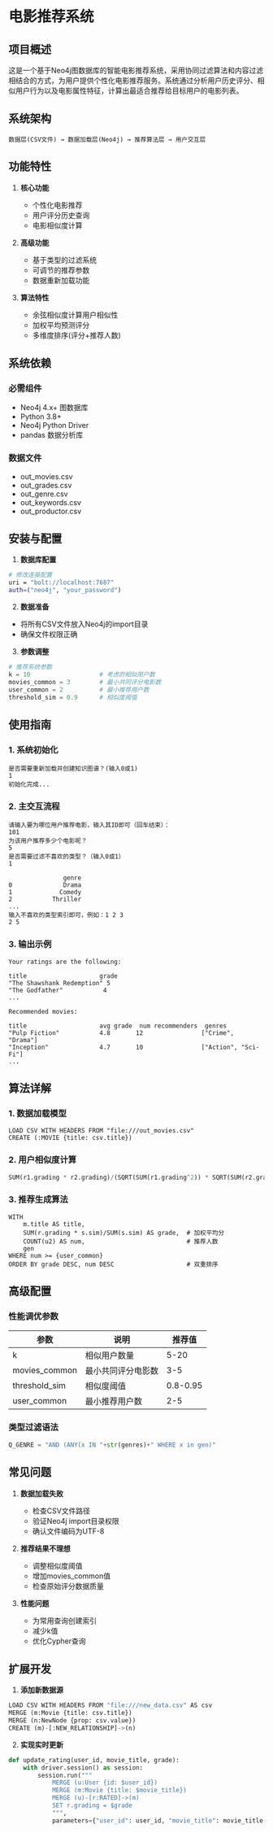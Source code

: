 # 电影推荐系统 

## 项目概述

这是一个基于Neo4j图数据库的智能电影推荐系统，采用协同过滤算法和内容过滤相结合的方式，为用户提供个性化电影推荐服务。系统通过分析用户历史评分、相似用户行为以及电影属性特征，计算出最适合推荐给目标用户的电影列表。

## 系统架构

```
数据层(CSV文件) → 数据加载层(Neo4j) → 推荐算法层 → 用户交互层
```

## 功能特性

1. **核心功能**
   - 个性化电影推荐
   - 用户评分历史查询
   - 电影相似度计算

2. **高级功能**
   - 基于类型的过滤系统
   - 可调节的推荐参数
   - 数据重新加载功能

3. **算法特性**
   - 余弦相似度计算用户相似性
   - 加权平均预测评分
   - 多维度排序(评分+推荐人数)

## 系统依赖

### 必需组件
- Neo4j 4.x+ 图数据库
- Python 3.8+
- Neo4j Python Driver
- pandas 数据分析库

### 数据文件
- out_movies.csv
- out_grades.csv  
- out_genre.csv
- out_keywords.csv
- out_productor.csv

## 安装与配置

1. **数据库配置**
```bash
# 修改连接配置
uri = "bolt://localhost:7687"
auth=("neo4j", "your_password")
```

2. **数据准备**
- 将所有CSV文件放入Neo4j的import目录
- 确保文件权限正确

3. **参数调整**
```python
# 推荐系统参数
k = 10                   # 考虑的相似用户数
movies_common = 3        # 最小共同评分电影数  
user_common = 2          # 最小推荐用户数
threshold_sim = 0.9      # 相似度阈值
```

## 使用指南

### 1. 系统初始化
```
是否需要重新加载并创建知识图谱？(输入0或1)
1
初始化完成...
```

### 2. 主交互流程
```
请输入要为哪位用户推荐电影，输入其ID即可（回车结束）：
101
为该用户推荐多少个电影呢？
5
是否需要过滤不喜欢的类型？（输入0或1）
1

               genre
0              Drama
1             Comedy
2           Thriller
...
输入不喜欢的类型索引即可，例如：1 2 3
2 5
```

### 3. 输出示例
```
Your ratings are the following:

title                    grade
"The Shawshank Redemption" 5
"The Godfather"           4
...

Recommended movies:

title                    avg grade  num recommenders  genres
"Pulp Fiction"           4.8       12                ["Crime", "Drama"]
"Inception"              4.7       10                ["Action", "Sci-Fi"]
...
```

## 算法详解

### 1. 数据加载模型
```cypher
LOAD CSV WITH HEADERS FROM "file:///out_movies.csv" 
CREATE (:MOVIE {title: csv.title})
```

### 2. 用户相似度计算
```python
SUM(r1.grading * r2.grading)/(SQRT(SUM(r1.grading^2)) * SQRT(SUM(r2.grading^2))) AS sim
```

### 3. 推荐生成算法
```cypher
WITH
    m.title AS title,
    SUM(r.grading * s.sim)/SUM(s.sim) AS grade,  # 加权平均分
    COUNT(u2) AS num,                            # 推荐人数
    gen
WHERE num >= {user_common}
ORDER BY grade DESC, num DESC                    # 双重排序
```

## 高级配置

### 性能调优参数
| 参数          | 说明               | 推荐值   |
| ------------- | ------------------ | -------- |
| k             | 相似用户数量       | 5-20     |
| movies_common | 最小共同评分电影数 | 3-5      |
| threshold_sim | 相似度阈值         | 0.8-0.95 |
| user_common   | 最小推荐用户数     | 2-5      |

### 类型过滤语法
```python
Q_GENRE = "AND (ANY(x IN "+str(genres)+" WHERE x in gen)"
```

## 常见问题

1. **数据加载失败**
   - 检查CSV文件路径
   - 验证Neo4j import目录权限
   - 确认文件编码为UTF-8

2. **推荐结果不理想**  
   - 调整相似度阈值
   - 增加movies_common值
   - 检查原始评分数据质量

3. **性能问题**
   - 为常用查询创建索引
   - 减少k值
   - 优化Cypher查询

## 扩展开发

1. **添加新数据源**
```python
LOAD CSV WITH HEADERS FROM "file:///new_data.csv" AS csv
MERGE (m:Movie {title: csv.title})
MERGE (n:NewNode {prop: csv.value})
CREATE (m)-[:NEW_RELATIONSHIP]->(n)
```

2. **实现实时更新**
```python
def update_rating(user_id, movie_title, grade):
    with driver.session() as session:
        session.run("""
            MERGE (u:User {id: $user_id})
            MERGE (m:Movie {title: $movie_title}) 
            MERGE (u)-[r:RATED]->(m)
            SET r.grading = $grade
            """, 
            parameters={"user_id": user_id, "movie_title": movie_title, "grade": grade})
```